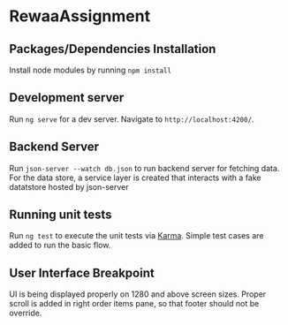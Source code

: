 # RewaaAssignment

## Packages/Dependencies Installation 

Install node modules by running `npm install`

## Development server

Run `ng serve` for a dev server. Navigate to `http://localhost:4200/`. 
## Backend Server

Run `json-server --watch db.json` to run backend server for fetching data. 
For the data store, a service layer is created that interacts with a fake datatstore
hosted by json-server

## Running unit tests

Run `ng test` to execute the unit tests via [Karma](https://karma-runner.github.io).
Simple test cases are added to run the basic flow. 

## User Interface Breakpoint

UI is being displayed properly on 1280 and above screen sizes. 
Proper scroll is added in right order items pane, so that footer should not be override.